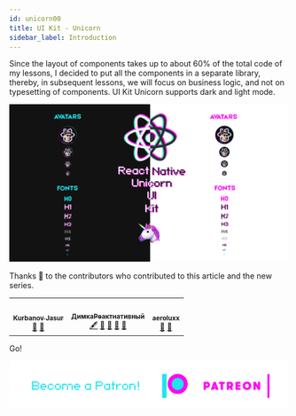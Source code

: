 ```yaml
---
id: unicorn00
title: UI Kit - Unicorn
sidebar_label: Introduction 
---
```


Since the layout of components takes up to about 60% of the total code of my lessons, I decided to put all the components in a separate library, thereby, in subsequent lessons, we will focus on business logic, and not on typesetting of components.
UI Kit Unicorn supports dark and light mode.

![Unicorn](/img/uikit/reactNativeUnicornUIKit.png)

Thanks 🙏 to the contributors who contributed to this article and the new series.

<!-- ALL-CONTRIBUTORS-LIST:START - Do not remove or modify this section -->
<!-- prettier-ignore-start -->
<!-- markdownlint-disable -->
<table>
  <tr>
    <td align="center"><a href="https://github.com/kurbanovjasur"><img src="https://avatars1.githubusercontent.com/u/41279178?v=4" width="100px;" alt=""/><br /><sub><b>Kurbanov Jasur</b></sub></a><br /><a href="#design-kurbanovjasur" title="Design">🎨</a> <a href="#maintenance-kurbanovjasur" title="Maintenance">🚧</a></td>
    <td align="center"><a href="https://medium.com/react-native-init"><img src="https://avatars0.githubusercontent.com/u/6774813?v=4" width="100px;" alt=""/><br /><sub><b>ДимкаРеактнативный</b></sub></a><br /><a href="#content-gHashTag" title="Content">🖋</a> <a href="https://github.com/react-native-village/react-native-unicorn/commits?author=gHashTag" title="Documentation">📖</a> <a href="#design-gHashTag" title="Design">🎨</a> <a href="#ideas-gHashTag" title="Ideas, Planning, & Feedback">🤔</a> <a href="#maintenance-gHashTag" title="Maintenance">🚧</a></td>
    <td align="center"><a href="https://github.com/aeroluxx"><img src="https://avatars0.githubusercontent.com/u/38083916?v=4" width="100px;" alt=""/><br /><sub><b>aeroluxx</b></sub></a><br /><a href="#maintenance-aeroluxx" title="Maintenance">🚧</a> <a href="#design-aeroluxx" title="Design">🎨</a></td>
  </tr>
</table>

<!-- markdownlint-enable -->
<!-- prettier-ignore-end -->
<!-- ALL-CONTRIBUTORS-LIST:END -->
Go!

[![Become a Patron!](/img/logo/patreon.png)](https://www.patreon.com/bePatron?u=34467235)
